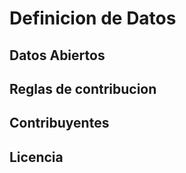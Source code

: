 # Definicion de Datos

## Datos Abiertos

## Reglas de contribucion

## Contribuyentes

## Licencia
